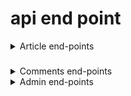 # api end point

<details>
  <summary>Article end-points</summary>
    GET all article -----
   method : GET , access : public , path : /article?query=params

query :

---

1.  page (default : 1 ) - current page number
2.  limit (default : 10) the number of article will be return
3.  page (default : 1 ) - current page number
4.  sort by (default updatedAt) - the property that will used to sort .it could be either updated at or title
5.  search - the search term to filter the article based on the titles

---

###

response :

          success,
          article data
          id,
          title,
          cover,
          author :
                id,
                name,
          timestamp,
          pagination :
           page ,
            limit,
            nextpage ,
            previouspage ,
            totalpage
          links
           self
           nextpage
           previouspage,
           comments,
           author
          400 :
              message,
          500 :
            message,

---

create a new article -----
method : POST , access : private , path : /article,

requestBody :

          title
          body
          cover (optional),
          status (default : draft)
            response :
                      201 :
                        message,
                        article,
                         pagination :
                          page ,
                          limit,
                          nextpage ,
                          previouspage ,
                          totalpage
                          links
                          self
                          nextpage
                          previouspage,
                          comments

                      400 :
                       message
                       data (array of messages)
                        field
                        message
                      500 :
                       message

get a single article -----
method : GET , access : pubic , path : /articles?query=params

query :

                expand (default none) : values or author

Response

           200
            id ,
            title ,
            cover ,
            body,
            timestamp,
            author (optional),
            comments (optional),

            links

          400

           message

          500

          message

update an article (put) -----

method : PUT , access : private , path : /articles/:id,

request body :

                id (optional),
                title ,
                body,
                cover (optional),
                status (default draft)

response :

          200
           message ,
           article data
          links :
           self
          400 :
           message
           data (array of error message )
            field
            message

update an article (patch) -----

method : PATCH , access : private , path : /articles/:id,

request body :

                id (optional),
                title (optional),
                body (optional),
                cover (optional),
                status (default draft)

response :

          200 / 201
           message ,
           article data
          links :
           self
          400 :
           message ,
           data (array of error message ),
            field,
            message ,
           401 :
           message ,
           data (array of error message ),
            field,
            message ,
            404
             message


delete  an article (delete) -----

method : DELETE , access : private , path : /articles/:id,

response : 
            
             204 :
             message 
            404 :
            message 
            401 :
            message 


get all comments in  an article (GET) -----

method : GET , access : public , path : /articles/:id/comments,

query : 

      limit : 10
      page : 1

response 
       
       200 : 
        ok 
       response :
                      201 :
                        comments data :
                         body
                         timestamp
                         author : 
                          id ,
                          name ,
                        message,
                        article,
                         pagination :
                          page ,
                          limit,
                          nextpage ,
                          previouspage ,
                          totalpage
                          links
                              self
                              nextpage
                              previouspage,
                              comments

                      404 :
                       message
                       
                      500 :
                       message
      

###

```markdown
## Article end point

1.  GET [public] -/article?query=params (this endpoint will return a list of articles and we can pass query params to filter or sort or pagination).

2.  POST [private] -/articles (this endpoint will create and return a new post or article ).

3.  PUT [private] -/article/:id (this endpoint will create or update an existing article).

4.  PATCH [private] -/article/:id (this endpoint will update an existing article or create a new article).

5.  DELETE [private] -/article/:id (this endpoint will delete an article article based on user id /author id ).

6.  GET [public] -/articles:id?expand=author,comment (this endpoint will return a single article including author name id and email and also populate recent comments or selected resources).

7.  GET [public] -/article/:id/comments (this endpoint will return a list of comments based on the given id
    of an article ).

8.  GET [private] -/article/:self (this endpoint will return a list of articles and we can pass query params to filter or sort or pagination).
```

</details>

###

<details>
  <summary>Comments end-points</summary>

```markdown
1. GET -/ comments?query=params (this endpoint will return a list of comments based on the given id of an article ).
```

</details>

<details>
  <summary>Admin end-points</summary>

```markdown
1. write here
```




## mock 
  - description: SwaggerHub API Auto Mocking
    url: https://virtserver.swaggerhub.com/thebluesky/ariticle-management-system/1.0.0